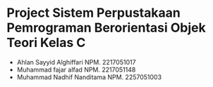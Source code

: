 # Project Sistem Perpustakaan Pemrograman Berorientasi Objek Teori Kelas C
- Ahlan Sayyid Alghiffari    NPM. 2217051017 
- Muhammad fajar alfad       NPM. 2217051148
- Muhammad Nadhif Nanditama  NPM. 2257051003

